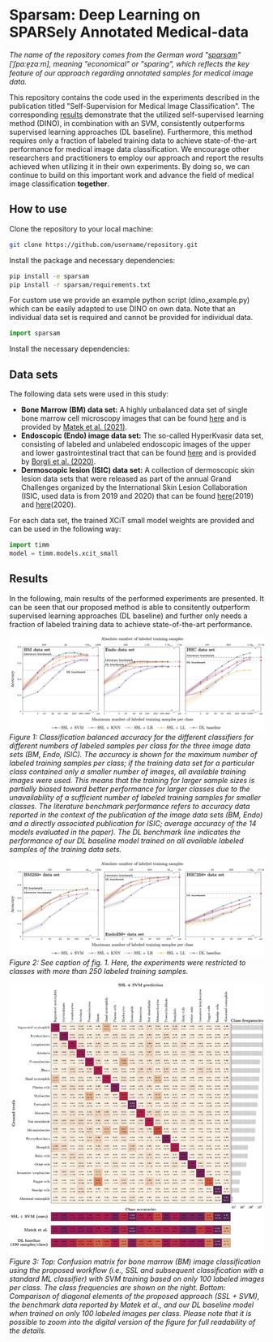 # Sparsam: Deep Learning on SPARSely Annotated Medical-data

*The name of the repository comes from the German word "[sparsam](https://en.wiktionary.org/wiki/sparsam)" [ˈʃpaːɐ̯zaːm], meaning "economical" or "sparing", which reflects the key feature of our approach regarding annotated samples for medical image data.*

This repository contains the code used in the experiments described in the publication titled "Self-Supervision for Medical Image Classification". The corresponding [results](#results) demonstrate that the utilized self-supervised learning method (DINO), in combination with an SVM, consistently outperforms supervised learning approaches (DL baseline). Furthermore, this method requires only a fraction of labeled training data to achieve state-of-the-art performance for medical image data classification. We encourage other researchers and practitioners to employ our approach and report the results achieved when utilizing it in their own experiments. By doing so, we can continue to build on this important work and advance the field of medical image classification **together**.

## How to use
Clone the repository to your local machine:
```bash
git clone https://github.com/username/repository.git
```

Install the package and necessary dependencies:
```bash
pip install -e sparsam
pip install -r sparsam/requirements.txt
```

For custom use we provide an example python script (dino_example.py) which can be easily adapted to use DINO on own data. Note that an individual data set is required and cannot be provided for individual data.
```python
import sparsam
```

Install the necessary dependencies:
## Data sets

The following data sets were used in this study:

- **Bone Marrow (BM) data set:** A highly unbalanced data set of single bone marrow cell microscopy images that can be found [here](https://wiki.cancerimagingarchive.net/pages/viewpage.action?pageId=101941770) and is provided by [Matek et al. (2021)](https://doi.org/10.1182/blood.2020010568).
- **Endoscopic (Endo) image data set:** The so-called HyperKvasir data set, consisting of labeled and unlabeled endoscopic images of the upper and lower gastrointestinal tract that can be found [here](https://datasets.simula.no/hyper-kvasir/) and is provided by [Borgli et al. (2020)](https://doi.org/10.1038/s41597-020-00622-y).
- **Dermoscopic lesion (ISIC) data set:**  A collection of dermoscopic skin lesion data sets that were released as part of the annual Grand Challenges organized by the International Skin Lesion Collaboration (ISIC, used data is from 2019 and 2020) that can be found [here](https://challenge.isic-archive.com/data/#2019)(2019) and [here](https://challenge.isic-archive.com/data/#2020)(2020).

For each data set, the trained XCiT small model weights are provided and can be used in the following way:
```python
import timm
model = timm.models.xcit_small
```

## Results
In the following, main results of the performed experiments are presented. It can be seen that our proposed method is able to consitently outperform supervised learning approaches (DL baseline) and further only needs a fraction of labeled training data to achieve state-of-the-art performance. 

![Classification balanced accuracy, full data](imgs/balanced_acc.png "Classification balanced accuracy, full data")
*Figure 1: Classification balanced accuracy for the different classifiers for different numbers of labeled samples per class for the three image data sets (BM, Endo, ISIC). The accuracy is shown for the maximum number of labeled training samples per class; if the training data set for a particular class contained only a smaller number of images, all available training images were used. This means that the training for larger sample sizes is partially biased toward better performance for larger classes due to the unavailability of a sufficient number of labeled training samples for smaller classes. The literature benchmark performance refers to accuracy data reported in the context of the publication of the image data sets (BM, Endo) and a directly associated publication for ISIC; average accuracy of the 14 models evaluated in the paper). The DL benchmark line indicates the performance of our DL baseline model trained on all available labeled samples of the training data sets.*

![Classification balanced accuracy, 250+](imgs/balanced_acc_250+.png "Classification balanced accuracy, 250+")
*Figure 2: See caption of fig. 1. Here, the experiments were restricted to classes with more than 250 labeled training samples.*

![confusion matrix for bone marrow data set](imgs/cfm_BM.png "Confusion matrix for the BM data set")
*Figure 3: Top: Confusion matrix for bone marrow (BM) image classification using the proposed workflow (i.e., SSL and subsequent classification with a standard ML classifier) with SVM training based on only 100 labeled images per class. The class frequencies are shown on the right. Bottom: Comparison of diagonal elements of the proposed approach (SSL + SVM), the benchmark data reported by Matek et al., and our DL baseline model when trained on only 100 labeled images per class. Please note that it is possible to zoom into the digital version of the figure for full readability of the details.*
